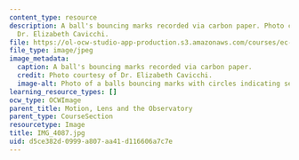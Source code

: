 ```yaml
---
content_type: resource
description: A ball's bouncing marks recorded via carbon paper. Photo courtesy of
  Dr. Elizabeth Cavicchi.
file: https://ol-ocw-studio-app-production.s3.amazonaws.com/courses/ec-050-recreate-experiments-from-history-inform-the-future-from-the-past-galileo-january-iap-2010/d5ce382d0999a807aa41d116606a7c7e_IMG_4087.jpg
file_type: image/jpeg
image_metadata:
  caption: A ball's bouncing marks recorded via carbon paper.
  credit: Photo courtesy of Dr. Elizabeth Cavicchi.
  image-alt: Photo of a balls bouncing marks with circles indicating separate drops.
learning_resource_types: []
ocw_type: OCWImage
parent_title: Motion, Lens and the Observatory
parent_type: CourseSection
resourcetype: Image
title: IMG_4087.jpg
uid: d5ce382d-0999-a807-aa41-d116606a7c7e
---
```

